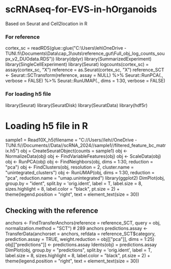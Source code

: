 # scRNAseq-for-EVS-in-hOrganoids
Based on Seurat and Cell2location in R
### For reference
cortex_sc = readRDS(glue::glue("C:\\Users\\leh\\OneDrive - TUNI.fi\\Documents\\Data\\cap_3\\outs\\reference_gut\\Full_obj_log_counts_soupx_v2_DUOdata.RDS"))
library(dplyr)
library(SummarizedExperiment)
library(SingleCellExperiment)
library(Seurat)
logcounts(cortex_sc) = assay(cortex_sc, "X")
reference = as.Seurat(cortex_sc, "X")
reference_SCT <- Seurat::SCTransform(reference, assay = NULL) %>%
  Seurat::RunPCA(., verbose = FALSE) %>%
  Seurat::RunUMAP(., dims = 1:30, verbose = FALSE)

  ### For loading h5 file
  library(Seurat)
library(SeuratDisk)
library(SeuratData)
library(hdf5r)

# Loading h5 file in R

sample1 = Read10X_h5(filename = "C://Users//leh//OneDrive - TUNI.fi//Documents//Data//scRNA_2024//sample1//filtered_feature_bc_matrix.h5") 
obj = CreateSeuratObject(counts = sample1)
obj <- NormalizeData(obj)
obj <- FindVariableFeatures(obj)
obj <- ScaleData(obj)
obj <- RunPCA(obj)
obj <- FindNeighbors(obj, dims = 1:30, reduction = "pca")
obj <- FindClusters(obj, resolution = 2, cluster.name = "unintegrated_clusters")
obj <- RunUMAP(obj, dims = 1:30, reduction = "pca", reduction.name = "umap.unintegrated")
library(ggplot2)
DimPlot(obj, group.by = "ident", split.by = 'orig.ident', label = T, label.size = 8, sizes.highlight = 8,  label.color = "black", pt.size = 2) + theme(legend.position = "right", text = element_text(size = 30))

## Checking with the reference
anchors <- FindTransferAnchors(reference = reference_SCT, query = obj, normalization.method = "SCT") # 289 anchors
predictions.assay <- TransferData(anchorset = anchors, refdata = reference_SCT$category, prediction.assay = TRUE,
                                  weight.reduction = obj[["pca"]], dims = 1:25)
obj[["predictions"]] <- predictions.assay
Idents(obj) = predictions.assay
DimPlot(obj, group.by = "predictions", split.by = 'orig.ident', label = T, label.size = 8, sizes.highlight = 8,  label.color = "black", pt.size = 2) + theme(legend.position = "right", text = element_text(size = 30))


